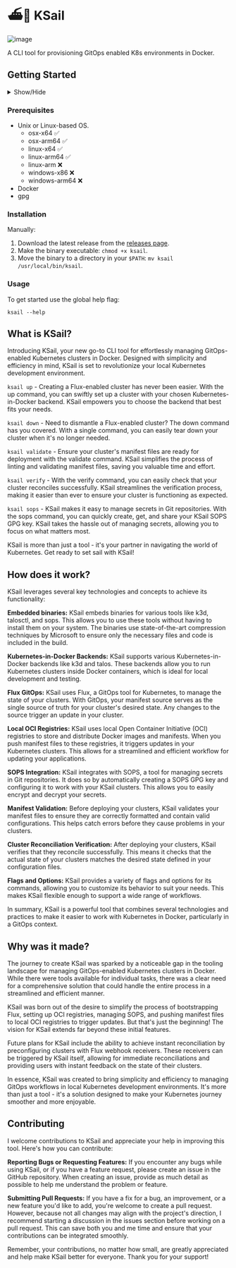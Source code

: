# ⛴️🐳 KSail

![image](https://github.com/devantler/ksail/assets/26203420/d8a20d3c-5152-40f8-a08d-2d70517e094d)

A CLI tool for provisioning GitOps enabled K8s environments in Docker.

## Getting Started

<details> 
  <summary>Show/Hide</summary>

<!-- readme-tree start -->
```
.
└── .github
    └── workflows

2 directories
```
<!-- readme-tree end -->

</details>

### Prerequisites

- Unix or Linux-based OS.
  - osx-x64 ✅
  - osx-arm64 ✅
  - linux-x64 ✅
  - linux-arm64 ✅
  - linux-arm ❌
  - windows-x86 ❌
  - windows-arm64 ❌
- Docker
- gpg

### Installation

<!--With Homebrew:

```shell
TODO: Add a homebrew package for ksail.

brew install ksail
```
-->
Manually:

1. Download the latest release from the [releases page](https://github.com/devantler/ksail/releases).
2. Make the binary executable: `chmod +x ksail`.
3. Move the binary to a directory in your `$PATH`: `mv ksail /usr/local/bin/ksail`.

### Usage

To get started use the global help flag:

```shell
ksail --help
```

## What is KSail?

Introducing KSail, your new go-to CLI tool for effortlessly managing GitOps-enabled Kubernetes clusters in Docker. Designed with simplicity and efficiency in mind, KSail is set to revolutionize your local Kubernetes development environment.

`ksail up` - Creating a Flux-enabled cluster has never been easier. With the up command, you can swiftly set up a cluster with your chosen Kubernetes-in-Docker backend. KSail empowers you to choose the backend that best fits your needs.

`ksail down` - Need to dismantle a Flux-enabled cluster? The down command has you covered. With a single command, you can easily tear down your cluster when it's no longer needed.

`ksail validate` - Ensure your cluster's manifest files are ready for deployment with the validate command. KSail simplifies the process of linting and validating manifest files, saving you valuable time and effort.

`ksail verify` - With the verify command, you can easily check that your cluster reconciles successfully. KSail streamlines the verification process, making it easier than ever to ensure your cluster is functioning as expected.

`ksail sops` - KSail makes it easy to manage secrets in Git repositories. With the sops command, you can quickly create, get, and share your KSail SOPS GPG key. KSail takes the hassle out of managing secrets, allowing you to focus on what matters most.

KSail is more than just a tool - it's your partner in navigating the world of Kubernetes. Get ready to set sail with KSail!

## How does it work?

KSail leverages several key technologies and concepts to achieve its functionality:

**Embedded binaries:** KSail embeds binaries for various tools like k3d, talosctl, and sops. This allows you to use these tools without having to install them on your system. The binaries use state-of-the-art compression techniques by Microsoft to ensure only the necessary files and code is included in the build.

**Kubernetes-in-Docker Backends:** KSail supports various Kubernetes-in-Docker backends like k3d and talos. These backends allow you to run Kubernetes clusters inside Docker containers, which is ideal for local development and testing.

**Flux GitOps:** KSail uses Flux, a GitOps tool for Kubernetes, to manage the state of your clusters. With GitOps, your manifest source serves as the single source of truth for your cluster's desired state. Any changes to the source trigger an update in your cluster.

**Local OCI Registries:** KSail uses local Open Container Initiative (OCI) registries to store and distribute Docker images and manifests. When you push manifest files to these registries, it triggers updates in your Kubernetes clusters. This allows for a streamlined and efficient workflow for updating your applications.

**SOPS Integration:** KSail integrates with SOPS, a tool for managing secrets in Git repositories. It does so by automatically creating a SOPS GPG key and configuring it to work with your KSail clusters. This allows you to easily encrypt and decrypt your secrets.

**Manifest Validation:** Before deploying your clusters, KSail validates your manifest files to ensure they are correctly formatted and contain valid configurations. This helps catch errors before they cause problems in your clusters.

**Cluster Reconciliation Verification:** After deploying your clusters, KSail verifies that they reconcile successfully. This means it checks that the actual state of your clusters matches the desired state defined in your configuration files.

**Flags and Options:** KSail provides a variety of flags and options for its commands, allowing you to customize its behavior to suit your needs. This makes KSail flexible enough to support a wide range of workflows.

In summary, KSail is a powerful tool that combines several technologies and practices to make it easier to work with Kubernetes in Docker, particularly in a GitOps context.

## Why was it made?

The journey to create KSail was sparked by a noticeable gap in the tooling landscape for managing GitOps-enabled Kubernetes clusters in Docker. While there were tools available for individual tasks, there was a clear need for a comprehensive solution that could handle the entire process in a streamlined and efficient manner.

KSail was born out of the desire to simplify the process of bootstrapping Flux, setting up OCI registries, managing SOPS, and pushing manifest files to local OCI registries to trigger updates. But that's just the beginning! The vision for KSail extends far beyond these initial features.

Future plans for KSail include the ability to achieve instant reconciliation by preconfiguring clusters with Flux webhook receivers. These receivers can be triggered by KSail itself, allowing for immediate reconciliations and providing users with instant feedback on the state of their clusters.

In essence, KSail was created to bring simplicity and efficiency to managing GitOps workflows in local Kubernetes development environments. It's more than just a tool - it's a solution designed to make your Kubernetes journey smoother and more enjoyable.

## Contributing

I welcome contributions to KSail and appreciate your help in improving this tool. Here's how you can contribute:

**Reporting Bugs or Requesting Features:** If you encounter any bugs while using KSail, or if you have a feature request, please create an issue in the GitHub repository. When creating an issue, provide as much detail as possible to help me understand the problem or feature.

**Submitting Pull Requests:** If you have a fix for a bug, an improvement, or a new feature you'd like to add, you're welcome to create a pull request. However, because not all changes may align with the project's direction, I recommend starting a discussion in the issues section before working on a pull request. This can save both you and me time and ensure that your contributions can be integrated smoothly.

Remember, your contributions, no matter how small, are greatly appreciated and help make KSail better for everyone. Thank you for your support!
